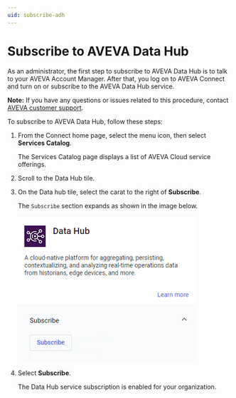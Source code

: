 ```yaml
---
uid: subscribe-adh
---
```


# Subscribe to AVEVA Data Hub

As an administrator, the first step to subscribe to AVEVA Data Hub is to talk to your AVEVA Account Manager. After that, you log on to AVEVA Connect and turn on or subscribe to the AVEVA Data Hub service.

**Note:**  If you have any questions or issues related to this procedure, contact [AVEVA customer support](https://softwaresupport.aveva.com).  

To subscribe to AVEVA Data Hub, follow these steps:

1. From the Connect home page, select the menu icon, then select **Services Catalog**.

   The Services Catalog page displays a list of AVEVA Cloud service offerings.

1. Scroll to the Data Hub tile.
 
1. On the Data hub tile, select the carat to the right of **Subscribe**.

   The `Subscribe` section expands as shown in the image below.

    ![ ](../../images/subscribe-adh.png)

1. Select **Subscribe**.

    The Data Hub service subscription is enabled for your organization.
